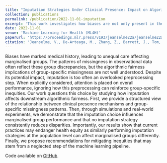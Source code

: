 ```yaml
---
title: "Imputation Strategies Under Clinical Presence: Impact on Algorithmic Fairness"
collection: publications
permalink: /publication/2022-11-01-imputation
excerpt: 'This work investigates how biases are not only present in the data we observe but also it was is missing from the data.'
date: 2022-11-01
venue: 'Machine Learning for Health (ML4H)'
paperurl: 'https://proceedings.mlr.press/v193/jeanselme22a/jeanselme22a.pdf'
citation: 'Jeanselme, V., De-Arteaga, M., Zhang, Z., Barrett, J., Tom, B, (2022, November). <b>Imputation Strategies Under Clinical Presence: Impact on Algorithmic Fairness</b>. In <i>Machine Learning for Health (pp. 12-34). PMLR.</i>'
---
```


Biases have marked medical history, leading to unequal care affecting marginalised groups. The patterns of missingness in observational data often reflect these group discrepancies, but the algorithmic fairness implications of group-specific missingness are not well understood. Despite its potential impact, imputation is too often an overlooked preprocessing step. When explicitly considered, attention is placed on overall performance, ignoring how this preprocessing can reinforce group-specific inequities. Our work questions this choice by studying how imputation affects downstream algorithmic fairness. First, we provide a structured view of the relationship between clinical presence mechanisms and group-specific missingness patterns. Then, through simulations and real-world experiments, we demonstrate that the imputation choice influences marginalised group performance and that no imputation strategy consistently reduces disparities. Importantly, our results show that current practices may endanger health equity as similarly performing imputation strategies at the population level can affect marginalised groups differently. Finally, we propose recommendations for mitigating inequities that may stem from a neglected step of the machine learning pipeline.

Code available on [GitHub](https://github.com/Jeanselme/ClinicalPresenceFairness).